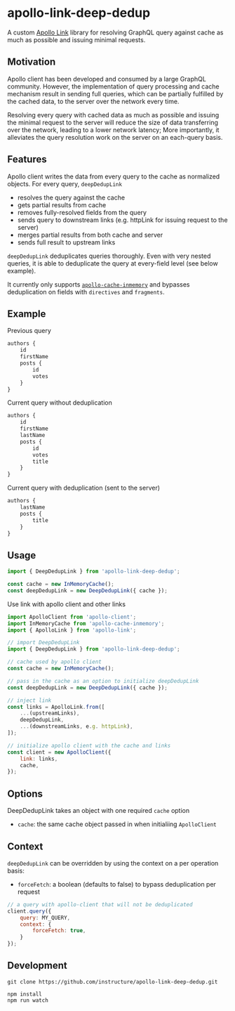 # apollo-link-deep-dedup

A custom [Apollo Link](https://www.apollographql.com/docs/link/) library for resolving GraphQL query against cache as much as possible and issuing minimal requests.

## Motivation

Apollo client has been developed and consumed by a large GraphQL community. However, the implementation of query processing and cache mechanism result in sending full queries, which can be partially fulfilled by the cached data, to the server over the network every time.

Resolving every query with cached data as much as possible and issuing the minimal request to the server will reduce the size of data transferring over the network, leading to a lower network latency; More importantly, it alleviates the query resolution work on the server on an each-query basis.

## Features

Apollo client writes the data from every query to the cache as normalized objects. For every query, `deepDedupLink`

- resolves the query against the cache
- gets partial results from cache
- removes fully-resolved fields from the query
- sends query to downstream links (e.g. httpLink for issuing request to the server)
- merges partial results from both cache and server
- sends full result to upstream links

`deepDedupLink` deduplicates queries thoroughly. Even with very nested queries, it is able to deduplicate the query at every-field level (see below example).

It currently only supports [`apollo-cache-inmemory`](https://github.com/apollographql/apollo-client/tree/master/packages/apollo-cache-inmemory) and bypasses deduplication on fields with `directives` and `fragments`.

## Example

Previous query

```javascript
authors {
    id
    firstName
    posts {
        id
        votes
    }
}
```

Current query without deduplication

```javascript
authors {
    id
    firstName
    lastName
    posts {
        id
        votes
        title
    }
}
```

Current query with deduplication (sent to the server)

```javascript
authors {
    lastName
    posts {
        title
    }
}
```

## Usage

```javascript
import { DeepDedupLink } from 'apollo-link-deep-dedup';

const cache = new InMemoryCache();
const deepDedupLink = new DeepDedupLink({ cache });
```

Use link with apollo client and other links

```javascript
import ApolloClient from 'apollo-client';
import InMemoryCache from 'apollo-cache-inmemory';
import { ApolloLink } from 'apollo-link';

// import DeepDedupLink
import { DeepDedupLink } from 'apollo-link-deep-dedup';

// cache used by apollo client
const cache = new InMemoryCache();

// pass in the cache as an option to initialize deepDedupLink
const deepDedupLink = new DeepDedupLink({ cache });

// inject link
const links = ApolloLink.from([
    ...(upstreamLinks),
    deepDedupLink,
    ...(downstreamLinks, e.g. httpLink),
]);

// initialize apollo client with the cache and links
const client = new ApolloClient({
    link: links,
    cache,
});
```

## Options

DeepDedupLink takes an object with one required `cache` option

- `cache`: the same cache object passed in when initialiing `ApolloClient`

## Context

`deepDedupLink` can be overridden by using the context on a per operation basis:

- `forceFetch`: a boolean (defaults to false) to bypass deduplication per request

```javascript
// a query with apollo-client that will not be deduplicated
client.query({
    query: MY_QUERY,
    context: {
        forceFetch: true,
    }
});
```

## Development

```shell
git clone https://github.com/instructure/apollo-link-deep-dedup.git

npm install
npm run watch
```
